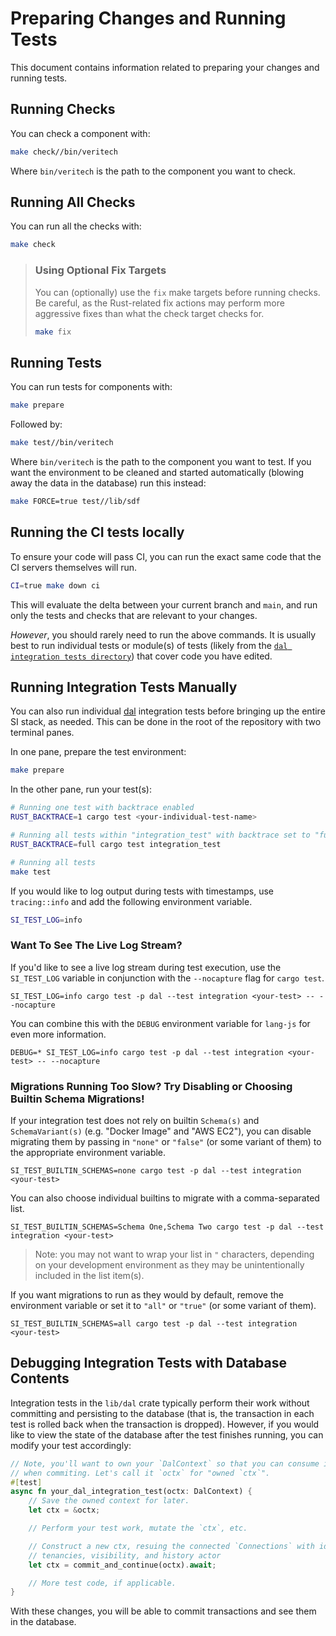 # Preparing Changes and Running Tests

This document contains information related to preparing your changes and running tests.

## Running Checks

You can check a component with:

```bash
make check//bin/veritech
```

Where `bin/veritech` is the path to the component you want to check.

## Running All Checks

You can run all the checks with:

```bash
make check
```

> ### Using Optional Fix Targets
>
> You can (optionally) use the `fix` make targets before running checks.
> Be careful, as the Rust-related fix actions may perform more aggressive fixes than what the check target checks for.
>
> ```bash
> make fix
> ```

## Running Tests

You can run tests for components with:

```bash
make prepare
```

Followed by:

```bash
make test//bin/veritech
```

Where `bin/veritech` is the path to the component you want to test. If you want the environment to be
cleaned and started automatically (blowing away the data in the database) run this instead:

```bash
make FORCE=true test//lib/sdf
```

## Running the CI tests locally

To ensure your code will pass CI, you can run the exact same code that the CI servers themselves will run.

```bash
CI=true make down ci
```

This will evaluate the delta between your current branch and `main`, and run only the tests and checks
that are relevant to your changes.

_However_, you should rarely need to run the above commands.
It is usually best to run individual tests or module(s) of tests (likely from
the [`dal integration tests directory`](./lib/dal/tests/integration_test/))
that cover code you have edited.

## Running Integration Tests Manually

You can also run individual [dal](./lib/dal) integration tests before bringing
up the entire SI stack, as needed. This can be done in the root of the
repository with two terminal panes.

In one pane, prepare the test environment:

```bash
make prepare
```

In the other pane, run your test(s):

```bash
# Running one test with backtrace enabled
RUST_BACKTRACE=1 cargo test <your-individual-test-name>

# Running all tests within "integration_test" with backtrace set to "full"
RUST_BACKTRACE=full cargo test integration_test

# Running all tests
make test
```

If you would like to log output during tests with timestamps, use `tracing::info` and add the following environment
variable.

```bash
SI_TEST_LOG=info
```

### Want To See The Live Log Stream?

If you'd like to see a live log stream during test execution, use the `SI_TEST_LOG` variable in conjunction with
the `--nocapture` flag for `cargo test`.

```shell
SI_TEST_LOG=info cargo test -p dal --test integration <your-test> -- --nocapture
```

You can combine this with the `DEBUG` environment variable for `lang-js` for even more information.

```shell
DEBUG=* SI_TEST_LOG=info cargo test -p dal --test integration <your-test> -- --nocapture
```

### Migrations Running Too Slow? Try Disabling or Choosing Builtin Schema Migrations!

If your integration test does not rely on builtin `Schema(s)` and `SchemaVariant(s)` (e.g. "Docker Image" and
"AWS EC2"), you can disable migrating them by passing in `"none"` or `"false"` (or some variant of them) to the
appropriate environment variable.

```shell
SI_TEST_BUILTIN_SCHEMAS=none cargo test -p dal --test integration <your-test>
```

You can also choose individual builtins to migrate with a comma-separated list.

```shell
SI_TEST_BUILTIN_SCHEMAS=Schema One,Schema Two cargo test -p dal --test integration <your-test>
```

> Note: you may not want to wrap your list in `"` characters, depending on your development environment as they may
> be unintentionally included in the list item(s).

If you want migrations to run as they would by default, remove the environment variable or set it to `"all"` or `"true"`
(or some variant of them).

```shell
SI_TEST_BUILTIN_SCHEMAS=all cargo test -p dal --test integration <your-test>
```

## Debugging Integration Tests with Database Contents

Integration tests in the `lib/dal` crate typically perform their work without
committing and persisting to the database (that is, the transaction in each
test is rolled back when the transaction is dropped). However, if you would
like to view the state of the database after the test finishes running, you can
modify your test accordingly:

```rust
// Note, you'll want to own your `DalContext` so that you can consume it
// when commiting. Let's call it `octx` for "owned `ctx`".
#[test]
async fn your_dal_integration_test(octx: DalContext) {
    // Save the owned context for later.
    let ctx = &octx;

    // Perform your test work, mutate the `ctx`, etc.

    // Construct a new ctx, resuing the connected `Connections` with identical
    // tenancies, visibility, and history actor
    let ctx = commit_and_continue(octx).await;

    // More test code, if applicable.
}
```

With these changes, you will be able to commit transactions and see them in the
database.
